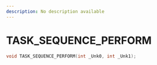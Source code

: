 ```yaml
---
description: No description available 
---
```


# TASK_SEQUENCE_PERFORM

```cpp
void TASK_SEQUENCE_PERFORM(int _Unk0, int _Unk1);
```